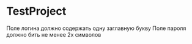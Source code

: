 # TestProject
Поле логина должно содержать одну заглавную букву
Поле пароля должно бить не менее 2х символов
